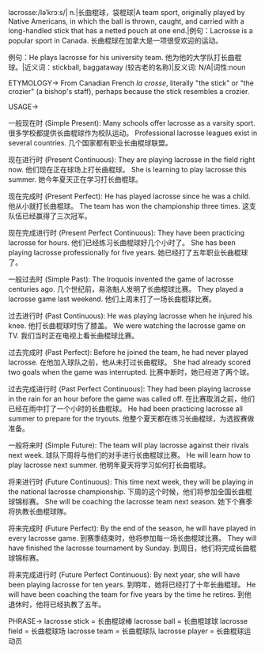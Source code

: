 lacrosse:/ləˈkrɔːs/| n.|长曲棍球，袋棍球|A team sport, originally played by Native Americans, in which the ball is thrown, caught, and carried with a long-handled stick that has a netted pouch at one end.|例句：Lacrosse is a popular sport in Canada. 长曲棍球在加拿大是一项很受欢迎的运动。

例句：He plays lacrosse for his university team. 他为他的大学队打长曲棍球。|近义词：stickball, baggataway (较古老的名称)|反义词: N/A|词性:noun


ETYMOLOGY->
From Canadian French *la crosse*, literally "the stick" or "the crozier" (a bishop's staff), perhaps because the stick resembles a crozier.


USAGE->

一般现在时 (Simple Present):
Many schools offer lacrosse as a varsity sport. 很多学校都提供长曲棍球作为校队运动。
Professional lacrosse leagues exist in several countries.  几个国家都有职业长曲棍球联盟。


现在进行时 (Present Continuous):
They are playing lacrosse in the field right now.  他们现在正在球场上打长曲棍球。
She is learning to play lacrosse this summer. 她今年夏天正在学习打长曲棍球。


现在完成时 (Present Perfect):
He has played lacrosse since he was a child.  他从小就打长曲棍球。
The team has won the championship three times.  这支队伍已经赢得了三次冠军。


现在完成进行时 (Present Perfect Continuous):
They have been practicing lacrosse for hours. 他们已经练习长曲棍球好几个小时了。
She has been playing lacrosse professionally for five years.  她已经打了五年职业长曲棍球了。


一般过去时 (Simple Past):
The Iroquois invented the game of lacrosse centuries ago.  几个世纪前，易洛魁人发明了长曲棍球比赛。
They played a lacrosse game last weekend.  他们上周末打了一场长曲棍球比赛。


过去进行时 (Past Continuous):
He was playing lacrosse when he injured his knee.  他打长曲棍球时伤了膝盖。
We were watching the lacrosse game on TV. 我们当时正在电视上看长曲棍球比赛。


过去完成时 (Past Perfect):
Before he joined the team, he had never played lacrosse.  在他加入球队之前，他从未打过长曲棍球。
She had already scored two goals when the game was interrupted.  比赛中断时，她已经进了两个球。


过去完成进行时 (Past Perfect Continuous):
They had been playing lacrosse in the rain for an hour before the game was called off. 在比赛取消之前，他们已经在雨中打了一个小时的长曲棍球。
He had been practicing lacrosse all summer to prepare for the tryouts. 他整个夏天都在练习长曲棍球，为选拔赛做准备。


一般将来时 (Simple Future):
The team will play lacrosse against their rivals next week.  球队下周将与他们的对手进行长曲棍球比赛。
He will learn how to play lacrosse next summer. 他明年夏天将学习如何打长曲棍球。


将来进行时 (Future Continuous):
This time next week, they will be playing in the national lacrosse championship. 下周的这个时候，他们将参加全国长曲棍球锦标赛。
She will be coaching the lacrosse team next season.  她下个赛季将执教长曲棍球隊。


将来完成时 (Future Perfect):
By the end of the season, he will have played in every lacrosse game. 到赛季结束时，他将参加每一场长曲棍球比赛。
They will have finished the lacrosse tournament by Sunday.  到周日，他们将完成长曲棍球锦标赛。


将来完成进行时 (Future Perfect Continuous):
By next year, she will have been playing lacrosse for ten years.  到明年，她将已经打了十年长曲棍球。
He will have been coaching the team for five years by the time he retires.  到他退休时，他将已经执教了五年。


PHRASE->
lacrosse stick = 长曲棍球棒
lacrosse ball = 长曲棍球球
lacrosse field = 长曲棍球场
lacrosse team = 长曲棍球队
lacrosse player = 长曲棍球运动员
